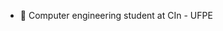 - 👋 Computer engineering student at CIn - UFPE

<!---
GabrielaSouza2/GabrielaSouza2 is a ✨ special ✨ repository because its `README.md` (this file) appears on your GitHub profile.
You can click the Preview link to take a look at your changes.
--->
